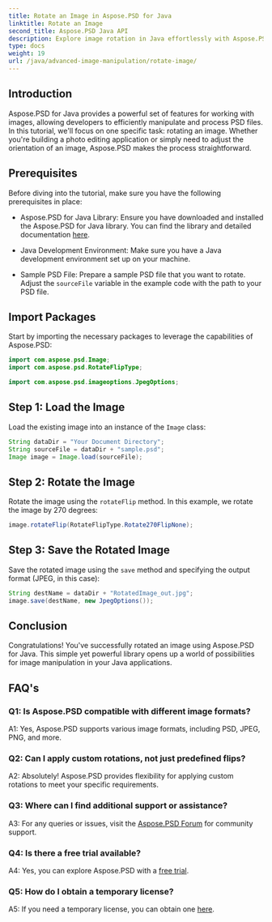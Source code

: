 ```yaml
---
title: Rotate an Image in Aspose.PSD for Java
linktitle: Rotate an Image
second_title: Aspose.PSD Java API
description: Explore image rotation in Java effortlessly with Aspose.PSD. Rotate, flip, and save PSD files easily.
type: docs
weight: 19
url: /java/advanced-image-manipulation/rotate-image/
---
```

## Introduction

Aspose.PSD for Java provides a powerful set of features for working with images, allowing developers to efficiently manipulate and process PSD files. In this tutorial, we'll focus on one specific task: rotating an image. Whether you're building a photo editing application or simply need to adjust the orientation of an image, Aspose.PSD makes the process straightforward.

## Prerequisites

Before diving into the tutorial, make sure you have the following prerequisites in place:

- Aspose.PSD for Java Library: Ensure you have downloaded and installed the Aspose.PSD for Java library. You can find the library and detailed documentation [here](https://reference.aspose.com/psd/java/).

- Java Development Environment: Make sure you have a Java development environment set up on your machine.

- Sample PSD File: Prepare a sample PSD file that you want to rotate. Adjust the `sourceFile` variable in the example code with the path to your PSD file.

## Import Packages

Start by importing the necessary packages to leverage the capabilities of Aspose.PSD:

```java
import com.aspose.psd.Image;
import com.aspose.psd.RotateFlipType;

import com.aspose.psd.imageoptions.JpegOptions;
```

## Step 1: Load the Image

Load the existing image into an instance of the `Image` class:

```java
String dataDir = "Your Document Directory";
String sourceFile = dataDir + "sample.psd";
Image image = Image.load(sourceFile);
```

## Step 2: Rotate the Image

Rotate the image using the `rotateFlip` method. In this example, we rotate the image by 270 degrees:

```java
image.rotateFlip(RotateFlipType.Rotate270FlipNone);
```

## Step 3: Save the Rotated Image

Save the rotated image using the `save` method and specifying the output format (JPEG, in this case):

```java
String destName = dataDir + "RotatedImage_out.jpg";
image.save(destName, new JpegOptions());
```

## Conclusion

Congratulations! You've successfully rotated an image using Aspose.PSD for Java. This simple yet powerful library opens up a world of possibilities for image manipulation in your Java applications.

## FAQ's

### Q1: Is Aspose.PSD compatible with different image formats?

A1: Yes, Aspose.PSD supports various image formats, including PSD, JPEG, PNG, and more.

### Q2: Can I apply custom rotations, not just predefined flips?

A2: Absolutely! Aspose.PSD provides flexibility for applying custom rotations to meet your specific requirements.

### Q3: Where can I find additional support or assistance?

A3: For any queries or issues, visit the [Aspose.PSD Forum](https://forum.aspose.com/c/psd/34) for community support.

### Q4: Is there a free trial available?

A4: Yes, you can explore Aspose.PSD with a [free trial](https://releases.aspose.com/).

### Q5: How do I obtain a temporary license?

A5: If you need a temporary license, you can obtain one [here](https://purchase.aspose.com/temporary-license/).

